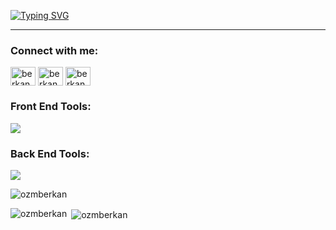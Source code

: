 
[![Typing SVG](https://readme-typing-svg.herokuapp.com?font=Fira+Code&weight=700&size=30&pause=1000&color=DB292C&width=435&lines=Muhammed+Berkan+%C3%96zmen;Jr.+React+Developer;Jr.+Front+End+Developer)](https://git.io/typing-svg)<hr>

<h3 align="left">Connect with me:</h3>
<p align="left">
<a href="https://twitter.com/berkannozm" target="blank"><img align="center" src="https://raw.githubusercontent.com/rahuldkjain/github-profile-readme-generator/master/src/images/icons/Social/twitter.svg" alt="berkannozm" height="30" width="40" /></a>
<a href="https://instagram.com/berkanozm" target="blank"><img align="center" src="https://raw.githubusercontent.com/rahuldkjain/github-profile-readme-generator/master/src/images/icons/Social/instagram.svg" alt="berkanozm" height="30" width="40" /></a>
<a href="https://linkedin.com/in/berkanozm" target="blank"><img align="center" src="https://raw.githubusercontent.com/rahuldkjain/github-profile-readme-generator/master/src/images/icons/Social/linked-in-alt.svg" alt="berkanozm" height="30" width="40" /></a>
</p>

<h3 align="left">Front End Tools:</h3>
<p align="left">
  <a href="https://skillicons.dev">
    <img src="https://skillicons.dev/icons?i=html,css,js,ts,react,bootstrap,tailwind,nextjs,redux,zustand,reactquery" />
  </a>
</p>
<h3 align="left">Back End Tools:</h3>
<p align="left">
  <a href="https://skillicons.dev">
    <img src="https://skillicons.dev/icons?i=nodejs,express,firebase,mongodb,postman,prisma,postgresql" />
  </a>
</p>

<p><img align="center" src="https://github-readme-streak-stats.herokuapp.com/?user=ozmberkan&" alt="ozmberkan" /></p>
<p><img align="left" src="https://github-readme-stats.vercel.app/api/top-langs?username=ozmberkan&show_icons=true&locale=en&layout=compact" alt="ozmberkan" /></p>

<p>&nbsp;<img align="center" src="https://github-readme-stats.vercel.app/api?username=ozmberkan&show_icons=true&locale=en" alt="ozmberkan" /></p>

